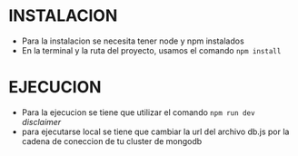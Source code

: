 # INSTALACION
- Para la instalacion se necesita tener node y npm instalados
- En la terminal y la ruta del proyecto, usamos el comando `npm install`

# EJECUCION
- Para la ejecucion se tiene que utilizar el comando `npm run dev`
  *disclaimer*
- para ejecutarse local se tiene que cambiar la url del archivo db.js por la cadena de coneccion de tu cluster de mongodb 